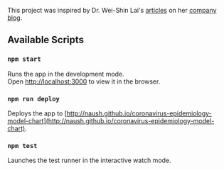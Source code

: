 This project was inspired by Dr. Wei-Shin Lai's [articles](https://www.sleepphones.com/Coronavirus-predictions-mortality-rate) on her [company blog](https://www.sleepphones.com/blog).

## Available Scripts

### `npm start`

Runs the app in the development mode.<br>
Open [http://localhost:3000](http://localhost:3000) to view it in the browser.

### `npm run deploy`

Deploys the app to [http://naush.github.io/coronavirus-epidemiology-model-chart](http://naush.github.io/coronavirus-epidemiology-model-chart).

### `npm test`

Launches the test runner in the interactive watch mode.<br>
